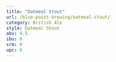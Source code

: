 ```yaml
---
title: "Oatmeal Stout"
url: /blue-point-brewing/oatmeal-stout/
category: British Ale
style: Oatmeal Stout
abv: 4.5
ibu: 0
srm: 0
upc: 0
---
```


